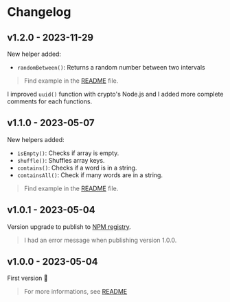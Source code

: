 # Changelog

## v1.2.0 - 2023-11-29

New helper added:

- `randomBetween()`: Returns a random number between two intervals

> Find example in the [README](README.md) file.

I improved `uuid()` function with crypto's Node.js and I added more complete comments for each functions.

## v1.1.0 - 2023-05-07

New helpers added:

- `isEmpty()`: Checks if array is empty.
- `shuffle()`: Shuffles array keys.
- `contains()`: Checks if a word is in a string.
- `containsAll()`: Check if many words are in a string.

> Find example in the [README](README.md) file.

## v1.0.1 - 2023-05-04

Version upgrade to publish to [NPM registry](https://www.npmjs.com/package/helpers-ts).

> I had an error message when publishing version 1.0.0.

## v1.0.0 - 2023-05-04

First version 🚀

> For more informations, see [README](README.md)
